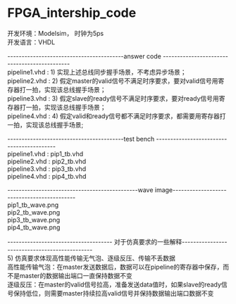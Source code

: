 # FPGA_intership_code


开发环境：Modelsim， 时钟为5ps  
开发语言：VHDL  


-----------------------------------------answer code ---------------------------------------------  
pipeline1.vhd : 1) 实现上述总线同步握手场景，不考虑异步场景；  
pipeline2.vhd : 2) 假定master的valid信号不满足时序要求，要对valid信号用寄存器打一拍，实现该总线握手场景；  
pipeline3.vhd : 3) 假定slave的ready信号不满足时序要求，要对ready信号用寄存器打一拍，实现该总线握手场景；  
pipeline4.vhd : 4) 假定valid和ready信号都不满足时序要求，都需要用寄存器打一拍，实现该总线握手场景;   

-----------------------------------------test bench ------------------------------------------  
pipeline1.vhd : pip1_tb.vhd  
pipeline2.vhd : pip2_tb.vhd  
pipeline3.vhd : pip3_tb.vhd  
pipeline4.vhd : pip4_tb.vhd  


----------------------------------------------wave image-------------------------------------------  
pip1_tb_wave.png  
pip2_tb_wave.png  
pip3_tb_wave.png  
pip4_tb_wave.png  


------------------------------------- 对于仿真要求的一些解释----------------------------------------------  
5) 仿真要求体现高性能传输无气泡、逐级反压、传输不丢数据  
高性能传输气泡：在master发送数据后，数据可以在pipeline的寄存器中保存，而不是master的数据输出端口一直保持数据不变  
逐级反压：在master的valid信号拉高，准备发送data值时，如果slave的ready信号保持低位，则需要master持续拉高valid信号并保持数据输出端口数据不变  



